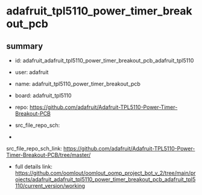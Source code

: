 # adafruit_tpl5110_power_timer_breakout_pcb
 
## summary 
* id: adafruit_adafruit_tpl5110_power_timer_breakout_pcb_adafruit_tpl5110
* user: adafruit
* name: adafruit_tpl5110_power_timer_breakout_pcb
* board: adafruit_tpl5110
* repo: https://github.com/adafruit/Adafruit-TPL5110-Power-Timer-Breakout-PCB



* src_file_repo_sch: 
*
 src_file_repo_sch_link: https://github.com/adafruit/Adafruit-TPL5110-Power-Timer-Breakout-PCB/tree/master/
* full details link: https://github.com/oomlout/oomlout_oomp_project_bot_v_2/tree/main/projects/adafruit_adafruit_tpl5110_power_timer_breakout_pcb_adafruit_tpl5110/current_version/working  






